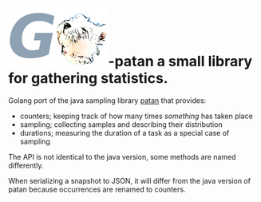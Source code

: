 # ![patan-logo](go-patan.png)-patan a small library for gathering statistics.

Golang port of the java sampling library [patan](https://github.com/toefel18/patan) that provides: 
  - counters; keeping track of how many times *something* has taken place
  - sampling; collecting samples and describing their distribution
  - durations; measuring the duration of a task as a special case of sampling
  
The API is not identical to the java version, some methods are named differently. 

When serializing a snapshot to JSON, it will differ from the java version of patan because
occurrences are renamed to counters.  
